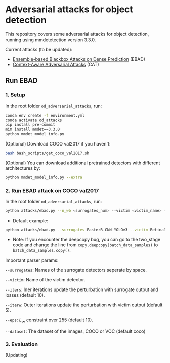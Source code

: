 # Adversarial attacks for object detection

This repository covers some adversarial attacks for object detection, running using mmdetetection version 3.3.0.

Current attacks (to be updated):
* [Ensemble-based Blackbox Attacks on Dense Prediction](https://github.com/CSIPlab/EBAD) (EBAD)
* [Context-Aware Adversarial Attacks](https://github.com/CSIPlab/context-aware-attacks) (CAT)

## Run EBAD

### 1. Setup
In the root folder ```od_adversarial_attacks```, run:
```bash
conda env create -f environment.yml
conda activate od_attacks
pip install pre-commit
mim install mmdet==3.3.0
python mmdet_model_info.py
```

(Optional) Download COCO val2017 if you haven't:

```bash 
bash bash_scripts/get_coco_val2017.sh
```

(Optional) You can download additional pretrained detectors with different architectures by:
```bash
python mmdet_model_info.py --extra
```

### 2. Run EBAD attack on COCO val2017

In the root folder ```od_adversarial_attacks```, run:
```bash
python attacks/ebad.py --n_wb <surrogates_num> --victim <victim_name> --iters <iters_num> --iterw <iterw_num> ...
```

* Default example: 
```bash
python attacks/ebad.py --surrogates FasterR-CNN YOLOv3 --victim RetinaNet --iters 10 --iterw 10
```
* Note: If you encounter the deepcopy bug, you can go to the two_stage code and change the line from ```copy.deepcopy(batch_data_samples)``` to ```batch_data_samples.copy()```.

Important parser params:

```--surrogates```: Names of the surrogate detectors seperate by space.

```--victim```: Name of the victim detector.

```--iters```: Iner iterations update the perturbation with surrogate output and losses (default 10).

```--iterw```: Outer iterations update the perturbation with victim output (default 5).

```--eps```: $L_\infty$ constraint over 255 (default 10).

```--dataset```: The dataset of the images, COCO or VOC (default coco)


### 3. Evaluation

(Updating)